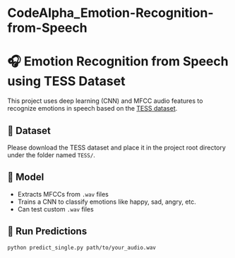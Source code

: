 # CodeAlpha_Emotion-Recognition-from-Speech
# 🎧 Emotion Recognition from Speech using TESS Dataset

This project uses deep learning (CNN) and MFCC audio features to recognize emotions in speech based on the [TESS dataset](https://www.openslr.org/107).

## 📂 Dataset

Please download the TESS dataset and place it in the project root directory under the folder named `TESS/`.

## 🧠 Model

- Extracts MFCCs from `.wav` files
- Trains a CNN to classify emotions like happy, sad, angry, etc.
- Can test custom `.wav` files

## 🧪 Run Predictions

```bash
python predict_single.py path/to/your_audio.wav

